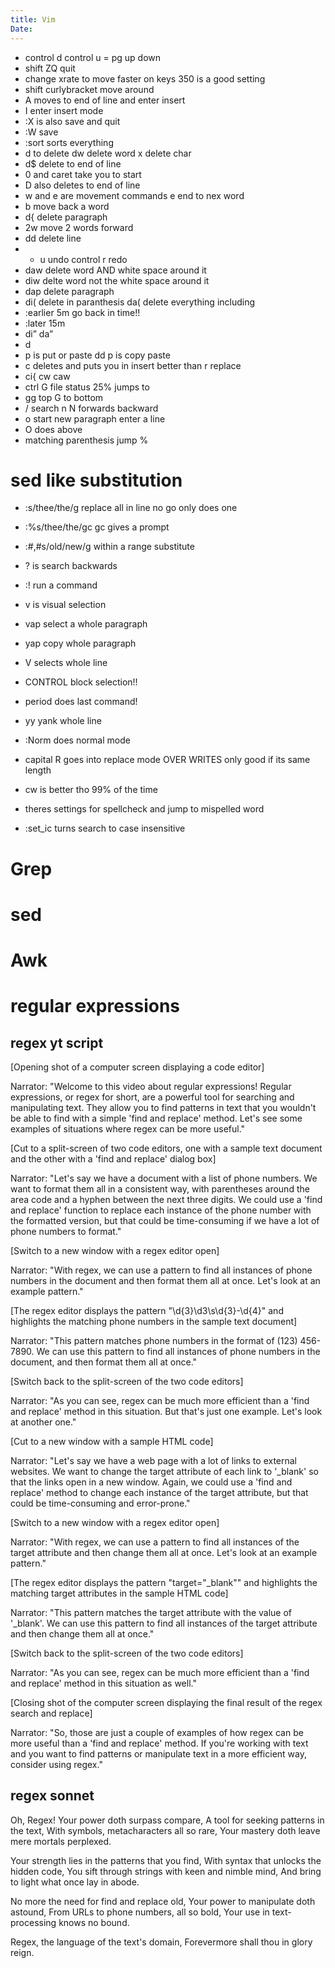 ```yaml
---
title: Vim
Date: 
---
```


- control d control u = pg up down
- shift ZQ quit
- change xrate to move faster on keys 350 is a good setting
- shift curlybracket move around
-   A moves to end of line and enter insert
- I enter insert mode
- :X is also save and quit
- :W save
- :sort sorts everything
- d to delete dw delete word x delete char
- d$ delete to end of line
- 0 and caret take you to start
- D also deletes to end of line
- w and e are movement commands e end to nex word
- b move back a word
- d{ delete paragraph
- 2w move 2 words forward
- dd delete line
- - u undo control r redo
- daw delete word AND white space around it
- diw delte word not the white space around it
- dap delete paragraph
- di( delete in paranthesis da( delete everything including
- :earlier 5m go back in time!! 
- :later 15m
- di” da”
- d
- p is put or paste dd p is copy paste
- c deletes and puts you in insert better than r replace
- ci{ cw caw
- ctrl G file status 25% jumps to 
- gg top G to bottom
- / search n N forwards backward
- o start new paragraph enter a line
- O does above
- matching parenthesis jump %

# sed like substitution
- :s/thee/the/g replace all in line no go only does one
- :%s/thee/the/gc gc gives a prompt
- :#,#s/old/new/g within a range substitute

- ? is search backwards
- :! run a command
- v is visual selection
- vap select a whole paragraph
- yap copy whole paragraph
- V selects whole line
- CONTROL block selection!!
-  period does last command!
- yy yank whole line
- :Norm does normal mode
- capital R goes into replace mode OVER WRITES only good if its same length
- cw is better tho 99% of the time
- theres settings for spellcheck and jump to mispelled word
- :set_ic turns search to case insensitive

# Grep

# sed

# Awk

# regular expressions

## regex yt script

[Opening shot of a computer screen displaying a code editor]

Narrator: "Welcome to this video about regular expressions! Regular expressions, or regex for short, are a powerful tool for searching and manipulating text. They allow you to find patterns in text that you wouldn't be able to find with a simple 'find and replace' method. Let's see some examples of situations where regex can be more useful."

[Cut to a split-screen of two code editors, one with a sample text document and the other with a 'find and replace' dialog box]

Narrator: "Let's say we have a document with a list of phone numbers. We want to format them all in a consistent way, with parentheses around the area code and a hyphen between the next three digits. We could use a 'find and replace' function to replace each instance of the phone number with the formatted version, but that could be time-consuming if we have a lot of phone numbers to format."

[Switch to a new window with a regex editor open]

Narrator: "With regex, we can use a pattern to find all instances of phone numbers in the document and then format them all at once. Let's look at an example pattern."

[The regex editor displays the pattern "\d{3}\d3\s\d{3}-\d{4}" and highlights the matching phone numbers in the sample text document]

Narrator: "This pattern matches phone numbers in the format of (123) 456-7890. We can use this pattern to find all instances of phone numbers in the document, and then format them all at once."

[Switch back to the split-screen of the two code editors]

Narrator: "As you can see, regex can be much more efficient than a 'find and replace' method in this situation. But that's just one example. Let's look at another one."

[Cut to a new window with a sample HTML code]

Narrator: "Let's say we have a web page with a lot of links to external websites. We want to change the target attribute of each link to '_blank' so that the links open in a new window. Again, we could use a 'find and replace' method to change each instance of the target attribute, but that could be time-consuming and error-prone."

[Switch to a new window with a regex editor open]

Narrator: "With regex, we can use a pattern to find all instances of the target attribute and then change them all at once. Let's look at an example pattern."

[The regex editor displays the pattern "target="_blank"" and highlights the matching target attributes in the sample HTML code]

Narrator: "This pattern matches the target attribute with the value of '_blank'. We can use this pattern to find all instances of the target attribute and then change them all at once."

[Switch back to the split-screen of the two code editors]

Narrator: "As you can see, regex can be much more efficient than a 'find and replace' method in this situation as well."

[Closing shot of the computer screen displaying the final result of the regex search and replace]

Narrator: "So, those are just a couple of examples of how regex can be more useful than a 'find and replace' method. If you're working with text and you want to find patterns or manipulate text in a more efficient way, consider using regex."

## regex sonnet

Oh, Regex! Your power doth surpass compare,
A tool for seeking patterns in the text,
With symbols, metacharacters all so rare,
Your mastery doth leave mere mortals perplexed.

Your strength lies in the patterns that you find,
With syntax that unlocks the hidden code,
You sift through strings with keen and nimble mind,
And bring to light what once lay in abode.

No more the need for find and replace old,
Your power to manipulate doth astound,
From URLs to phone numbers, all so bold,
Your use in text-processing knows no bound.

Regex, the language of the text's domain,
Forevermore shall thou in glory reign.
